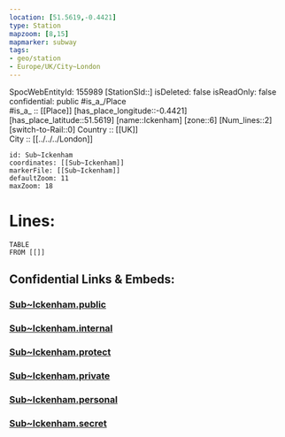 ```yaml
---
location: [51.5619,-0.4421] 
type: Station 
mapzoom: [8,15] 
mapmarker: subway 
tags:
- geo/station
- Europe/UK/City~London
---
```

SpocWebEntityId: 155989
[StationSId::] 
isDeleted: false
isReadOnly: false
confidential: public
#is_a_/Place  
#is_a_ :: [[Place]] 
[has_place_longitude::-0.4421] 
[has_place_latitude::51.5619] 
[name::Ickenham] 
[zone::6] 
[Num_lines::2] 
[switch-to-Rail::0] 
Country :: [[UK]]  
City :: [[../../../London]]  


```leaflet
id: Sub~Ickenham
coordinates: [[Sub~Ickenham]] 
markerFile: [[Sub~Ickenham]] 
defaultZoom: 11 
maxZoom: 18
```


# Lines: 
```dataview
TABLE 
FROM [[]] 
```


## Confidential Links & Embeds: 

### [Sub~Ickenham.public](/_public/\Earth\Continent\Europe\Europe~North\UK\England\Regions~England\London,Greater\cities~GreaterLondon\Underground\StationSub~Ickenham.public.md) 

### [Sub~Ickenham.internal](/_internal/\Earth\Continent\Europe\Europe~North\UK\England\Regions~England\London,Greater\cities~GreaterLondon\Underground\StationSub~Ickenham.internal.md) 

### [Sub~Ickenham.protect](/_protect/\Earth\Continent\Europe\Europe~North\UK\England\Regions~England\London,Greater\cities~GreaterLondon\Underground\StationSub~Ickenham.protect.md) 

### [Sub~Ickenham.private](/_private/\Earth\Continent\Europe\Europe~North\UK\England\Regions~England\London,Greater\cities~GreaterLondon\Underground\StationSub~Ickenham.private.md) 

### [Sub~Ickenham.personal](/_personal/\Earth\Continent\Europe\Europe~North\UK\England\Regions~England\London,Greater\cities~GreaterLondon\Underground\StationSub~Ickenham.personal.md) 

### [Sub~Ickenham.secret](/_secret/\Earth\Continent\Europe\Europe~North\UK\England\Regions~England\London,Greater\cities~GreaterLondon\Underground\StationSub~Ickenham.secret.md)

